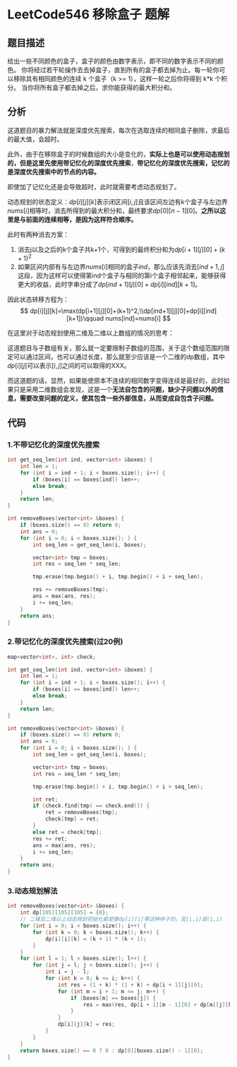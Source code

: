 # LeetCode546 移除盒子 题解

## 题目描述

给出一些不同颜色的盒子，盒子的颜色由数字表示，即不同的数字表示不同的颜色。
你将经过若干轮操作去去掉盒子，直到所有的盒子都去掉为止。每一轮你可以移除具有相同颜色的连续 k 个盒子（k >= 1），这样一轮之后你将得到 k*k 个积分。
当你将所有盒子都去掉之后，求你能获得的最大积分和。



## 分析

这道题目的暴力解法就是深度优先搜索，每次在选取连续的相同盒子删除，求最后的最大值，会超时。

此外，由于在移除盒子的时候数组的大小是变化的，**实际上也是可以使用动态规划的，但是这里先使用带记忆化的深度优先搜索**，**带记忆化的深度优先搜索，记忆的是深度优先搜索中的节点的内容。**

即使加了记忆化还是会导致超时，此时就需要考虑动态规划了。

动态规划的状态定义：$dp[i][j][k]$表示闭区间$[i,j]$且该区间左边有k个盒子与左边界$nums[i]$相等时，消去所得到的最大积分和，最终要求$dp[0][n-1][0]$。**之所以这里是与前面的连续相等，是因为这样符合顺序。**

此时有两种消去方案：

1. 消去j以及之后的k个盒子共k+1个，可得到的最终积分和为$dp[i+1][j][0]+(k+1)^2$
2. 如果区间内部有与左边界$nums[i]$相同的盒子$ind$，那么应该先消去$[ind+1,j]$这段，因为这样可以使得第ind个盒子与相同的第i个盒子相邻起来，能够获得更大的收益，此时字串分成了$dp[ind+1][j][0]+dp[i][ind][k+1]$。

因此状态转移方程为：
$$
dp[i][j][k]=\max(dp[i+1][j][0]+(k+1)^2,\\dp[ind+1][j][0]+dp[i][ind][k+1])\qquad nums[ind]=nums[i]
$$


在这里对于动态规划使用二维及二维以上数组的情况的思考：

这道题目与子数组有关，那么就一定要限制子数组的范围，关于这个数组范围的限定可以通过区间，也可以通过长度，那么就至少应该是一个二维的dp数组，其中$dp[i][j]$可以表示$[i,j]$之间的可以取得的XXX。

而这道题的话，显然，如果能使原本不连续的相同数字变得连续是最好的，此时如果只是采用二维数组会发现，这是一个**无法自包含的问题，缺少子问题以外的信息，需要改变问题的定义，使其包含一些外部信息，从而变成自包含子问题。**



## 代码

### 1.不带记忆化的深度优先搜索

```c++
int get_seq_len(int ind, vector<int> &boxes) {
    int len = 1;
    for (int i = ind + 1; i < boxes.size(); i++) {
        if (boxes[i] == boxes[ind]) len++;
        else break;
    }
    return len;
}

int removeBoxes(vector<int> &boxes) {
    if (boxes.size() == 0) return 0;
    int ans = 0;
    for (int i = 0; i < boxes.size(); ) {
        int seq_len = get_seq_len(i, boxes);

        vector<int> tmp = boxes;
        int res = seq_len * seq_len;

        tmp.erase(tmp.begin() + i, tmp.begin() + i + seq_len);

        res += removeBoxes(tmp);
        ans = max(ans, res);
        i += seq_len;
    }
    return ans;
}
```



### 2.带记忆化的深度优先搜索(过20例)

```c++
map<vector<int>, int> check;

int get_seq_len(int ind, vector<int> &boxes) {
    int len = 1;
    for (int i = ind + 1; i < boxes.size(); i++) {
        if (boxes[i] == boxes[ind]) len++;
        else break;
    }
    return len;
}

int removeBoxes(vector<int> &boxes) {
    if (boxes.size() == 0) return 0;
    int ans = 0;
    for (int i = 0; i < boxes.size(); ) {
        int seq_len = get_seq_len(i, boxes);

        vector<int> tmp = boxes;
        int res = seq_len * seq_len;

        tmp.erase(tmp.begin() + i, tmp.begin() + i + seq_len);

        int ret;
        if (check.find(tmp) == check.end()) {
            ret = removeBoxes(tmp);   
            check[tmp] = ret;
        }
        else ret = check[tmp];
        res += ret;
        ans = max(ans, res);
        i += seq_len;
    }
    return ans;
}
```



### 3.动态规划解法

```c++
int removeBoxes(vector<int> &boxes) {
    int dp[105][105][105] = {0};
    // 二维及二维以上动态规划初始化都是像dp[i][i]等这种样子的，及[i,i]或(i,i)
    for (int i = 0; i < boxes.size(); i++) {
        for (int k = 0; k < boxes.size(); k++) {
            dp[i][i][k] = (k + 1) * (k + 1);
        }
    }
    for (int l = 1; l < boxes.size(); l++) {
        for (int j = l; j < boxes.size(); j++) {
            int i = j - l;
            for (int k = 0; k <= i; k++) {
                int res = (1 + k) * (1 + k) + dp[i + 1][j][0];
                for (int m = i + 1; m <= j; m++) {
                    if (boxes[m] == boxes[j]) {
                        res = max(res, dp[i + 1][m - 1][0] + dp[m][j][k + 1]);
                    }
                }
                dp[i][j][k] = res;
            }
        }
    }
    return boxes.size() == 0 ? 0 : dp[0][boxes.size() - 1][0];
}
```

